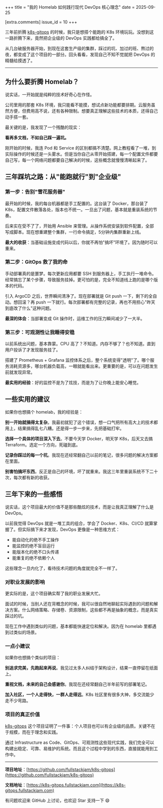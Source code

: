 +++
title = "我的 Homelab 如何践行现代 DevOps 核心理念"
date = 2025-09-25

[extra.comments]
issue_id = 10
+++

三年前折腾 [k8s-gitops](https://github.com/fullstackjam/k8s-gitops) 的时候，我只是想搭个能跑的 K8s 环境玩玩。没想到这一路折腾下来，竟然把企业级的 DevOps 实践都给搞全了。

从几台破服务器开始，到现在这套生产级的集群，踩过的坑、加过的班、熬过的夜，都变成了这个项目的一部分。回头看看，发现自己不知不觉就把 DevOps 的精髓给摸透了。

<!--more-->

---

## 为什么要折腾 Homelab？

说实话，一开始就是纯粹的技术好奇心在作怪。

公司里用的那套 K8s 环境，我只能看不能摸，想试点新功能都要排期。云服务虽然方便，但费用高不说，还有各种限制。想要真正理解这些技术的本质，还得自己动手搭一套。

最关键的是，我发现了一个残酷的现实：

**看再多文档，不如自己踩一遍坑。**

刚开始的时候，我连 Pod 和 Service 的区别都搞不清楚。网上教程看了一堆，到实际操作的时候还是一头雾水。但是当你自己从零开始搭建，每一个配置文件都要自己写，每一个网络问题都要自己解决的时候，这些概念就慢慢清晰起来了。

## 三年踩坑之路：从"能跑就行"到"企业级"

### 第一步：告别"雪花服务器"

最开始的时候，我的每台机器都是手工配置的。这台装了 Docker，那台装了 K8s，配置文件散落各处，版本也不统一。一旦出了问题，基本就是重装系统的节奏。

后来实在受不了了，开始用 Ansible 来管理。从操作系统安装到软件配置，全部写成脚本。现在想重建整个集群，一行命令搞定，5分钟内集群重新上线。

**最大的收获**：当基础设施变成代码以后，你就不再怕"搞坏"环境了。因为随时可以重来。

### 第二步：GitOps 救了我的命

手动部署真的是噩梦。每次更新应用都要 SSH 到服务器上，手工执行一堆命令。经常搞忘了某个步骤，导致服务挂掉。更可怕的是，完全不知道线上跑的是哪个版本的代码。

引入 ArgoCD 之后，世界瞬间清净了。现在部署就是 Git push 一下，剩下的全自动。想回滚？再 push 一下就行。每次部署都有完整的记录，再也不用担心"昨天到底改了什么"这种问题。

**最深的体会**：当部署变成 Git 操作时，运维工作的压力瞬间减少了一大半。

### 第三步：可观测性让我睡得安稳

以前系统出问题，基本靠蒙。CPU 高了？不知道。内存不够了？也不知道。直到用户投诉了才发现服务挂了。

搭建了 Prometheus + Grafana 监控体系之后，整个系统变得"透明"了。哪个服务消耗资源多，哪台机器负载高，一眼就能看出来。更重要的是，可以在问题发生前就发现异常。

**最实用的经验**：好的监控不是为了炫技，而是为了让你晚上能安心睡觉。

## 一些实用的建议

如果你也想搞个 homelab，我的经验是：

**别一开始就搞得太复杂**。我最初就犯了这个错误，想一口气把所有高大上的技术都用上，结果搞得乱七八糟。还是得一步一步来，先把基础打牢。

**选择一个具体的项目深入下去**。不要今天学 Docker，明天学 K8s，后天又去搞 Terraform。选定一个方向，死磕到底。

**记录你踩过的每一个坑**。我现在还经常翻自己以前的笔记，很多问题的解决方案都在里面。

**别害怕搞坏东西**。反正是自己的环境，坏了就重来。我这三年里重装系统不下二十次，每次都有新的收获。

## 三年下来的一些感悟

说实话，这个项目最大的价值不是那些酷炫的技术，而是让我真正理解了什么是 DevOps。

以前我觉得 DevOps 就是一堆工具的组合，学会了 Docker、K8s、CI/CD 就算掌握了。但实际搞下来才发现，DevOps 更像是一种思维方式：

- 能自动化的绝不手工操作
- 能监控的绝不盲目运行
- 能版本化的绝不口头传递
- 能重复的绝不依赖个人

这些理念一旦内化了，看待技术问题的角度就完全不一样了。

### 对职业发展的影响

更实际的是，这个项目确实帮了我的职业发展大忙。

面试的时候，当别人还在背概念的时候，我可以很自然地聊起实际遇到的问题和解决方案。什么网络策略、存储卷、资源限制，这些都不再是抽象的概念，而是真实踩过的坑。

现在工作中遇到类似的问题，基本都能快速定位和解决。因为在 homelab 里都遇到过类似的场景。

### 一点小建议

如果你也想搞个类似的项目：

**别追求完美，先跑起来再说**。我见过太多人纠结于架构设计，结果一直停留在纸面上。

**重视文档，未来的自己会感谢你**。我现在还经常翻自己半年前写的部署笔记。

**加入社区，一个人走得快，一群人走得远**。K8s 社区里有很多大神，多交流能少走不少弯路。

### 项目的真正价值

[k8s-gitops](https://github.com/fullstackjam/k8s-gitops) 这个项目证明了一件事：个人项目也可以有企业级的品质。关键不在于规模，而在于理念和实践。

通过 Infrastructure as Code、GitOps、可观测性这些现代实践，我们完全可以构建出稳定、可靠、易维护的系统。而且这个过程中学到的东西，直接就能用到工作中。

---

**项目地址**：[https://github.com/fullstackjam/k8s-gitops](https://github.com/fullstackjam/k8s-gitops)

**文档地址**：[https://k8s-gitops.fullstackjam.com](https://k8s-gitops.fullstackjam.com)

有问题欢迎来 GitHub 上讨论，也欢迎 Star 支持一下 😄
